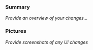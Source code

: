 ### Summary

_Provide an overview of your changes..._

### Pictures

_Provide screenshots of any UI changes_

